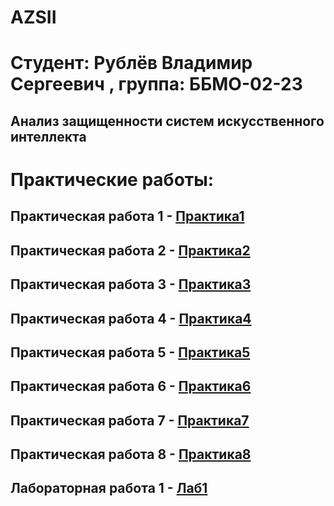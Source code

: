 # AZSII

# Студент: Рублёв Владимир Сергеевич , группа: ББМО-02-23

## Анализ защищенности систем искусственного интеллекта

# Практические работы:

## Практическая работа 1 - [Практика1](https://github.com/vladimirrublev/AZSII-1-/blob/main/README.md)
## Практическая работа 2 - [Практика2]()
## Практическая работа 3 - [Практика3]()
## Практическая работа 4 - [Практика4]()
## Практическая работа 5 - [Практика5]()
## Практическая работа 6 - [Практика6]()
## Практическая работа 7 - [Практика7]()
## Практическая работа 8 - [Практика8]()

## Лабораторная работа 1 - [Лаб1]()
